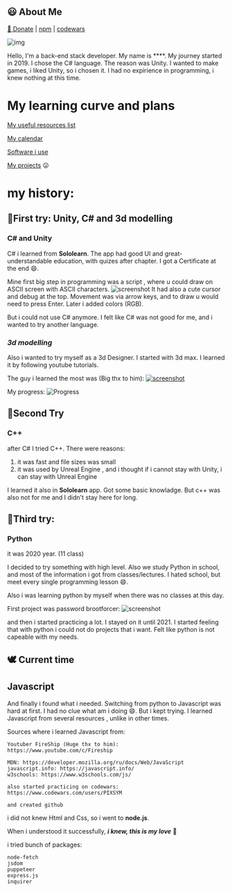 

## 😃 About Me
[🍩 Donate](https://boosty.to/pixsym) | [npm](https://www.npmjs.com/~pixelsymbols) | [codewars](https://www.codewars.com/users/PIXSYM)

![img](https://www.codewars.com/users/PIXSYM/badges/large)

Hello, I'm a back-end stack developer. My name is ****.
My journey started in 2019. I chose the C# language. The reason was Unity. 
I wanted to make games, i liked Unity, so i chosen it.
I had no expirience in programming, i knew nothing at this time.

# My learning curve and plans
[My useful resources list](https://github.com/PixelSymbols/UsefulResources/blob/main/README.md)

[My calendar](https://calendar.google.com/calendar/u/0?cid=cGl4ZWxzeW1ib2xzQGdtYWlsLmNvbQ)

[Software i use](https://github.com/PixelSymbols/MySoftware)

[My projects](https://github.com/PixelSymbols/Projects) 😛


# my history:
## 🥚First try: Unity, C# and 3d modelling
### **C#** and **Unity**

C# i learned from **Sololearn**.
The app had good UI and great-understandable education, with quizes after chapter.
I got a Certificate at the end 😄.

Mine first big step in programming was a script ,
where u could draw on ASCII screen with ASCII characters.
![screenshot](https://media.discordapp.net/attachments/580394781474160641/1048649174326968340/first.png?width=1403&height=701)
It had also a cute cursor and debug at the top.
Movement was via arrow keys, and to draw u would need to press Enter.
Later i added colors (RGB).

But i could not use C# anymore.
I felt like C# was not good for me, and i wanted to try another language.

### *3d modelling*

Also i wanted to try myself as a 3d Designer.
I started with 3d max. I learned it by following youtube tutorials.

The guy i learned the most was (Big thx to him):
[![screenshot](https://media.discordapp.net/attachments/580394781474160641/1038566178068647996/image.png)](https://www.youtube.com/c/%D0%9A%D1%80%D0%B8%D0%B2%D0%BE%D1%80%D1%83%D0%BA%D0%B8%D0%B9%D0%9C%D0%BE%D0%B4%D0%B5%D0%BB%D0%BB%D0%B5%D1%80)

My progress:
![Progress](https://media.discordapp.net/attachments/580394781474160641/1048648572301758584/my_graph.png?width=702&height=702)
## 🐣Second Try
### **C++**
after C# I tried C++. There were reasons:
1) it was fast and file sizes was small
2) it was used by Unreal Engine , and i thought if i cannot stay with Unity, i can stay with Unreal Engine

I learned it also in **Sololearn** app. Got some basic knowladge.
But c++ was also not for me and I didn't stay here for long.

## 🐤Third try: 
### **Python**
it was 2020 year. (11 class)

I decided to try something with high level.
Also we study Python in school, and most of the information i got from classes/lectures.
I hated school, but meet every single programming lesson 😄.

Also i was learning python by myself when there was no classes at this day.

First project was password brootforcer:
![screenshot](https://sun9-48.userapi.com/impg/zvwH9jjsOVIR3HdXNvUokwI34A9asA2INSqStg/-H3dR2LZsLw.jpg?size=676x252&quality=96&sign=df6959d67b974e223f30bfab7cea6abc&type=album)

and then i started practicing a lot. I stayed on it until 2021.
I started feeling that with python i could not do projects that i want.
Felt like python is not capeable with my needs.

## 🕊️ Current time
## **Javascript**

And finally i found what i needed. Switching from python to Javascript was hard at first.
I had no clue what am i doing 😄. But i kept trying.
I learned Javascript from several resources , unlike in other times.

Sources where i learned Javascript from:

```
Youtuber FireShip (Huge thx to him):
https://www.youtube.com/c/Fireship

MDN: https://developer.mozilla.org/ru/docs/Web/JavaScript
javascript.info: https://javascript.info/
w3schools: https://www.w3schools.com/js/

also started practicing on codewars:
https://www.codewars.com/users/PIXSYM

and created github
```
i did not knew Html and Css, so i went to **node.js**.

When i understood it successfully, ***i knew, this is my love*** 💜

i tried bunch of packages:
```
node-fetch
jsdom
puppeteer
express.js
inquirer
```

